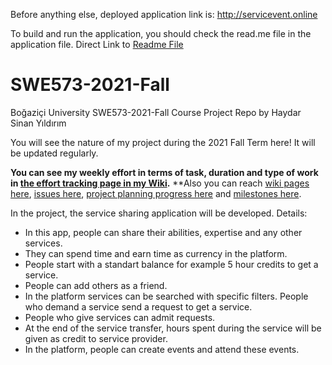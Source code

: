 Before anything else, deployed application link is: http://servicevent.online

To build and run the application, you should check the read.me file in the application file.
Direct Link to [Readme File](https://github.com/haydarsinan/SWE573-2021-Fall/tree/main/ServiceSharingApp#readme)

# SWE573-2021-Fall
Boğaziçi University SWE573-2021-Fall Course Project Repo by Haydar Sinan Yıldırım

You will see the nature of my project during the 2021 Fall Term here! It will be updated regularly.

**You can see my weekly effort in terms of task, duration and type of work in [the effort tracking page in my Wiki](https://github.com/haydarsinan/SWE573-2021-Fall/wiki/My-Effort-Tracking-Table).**
**Also you can reach [wiki pages here](https://github.com/haydarsinan/SWE573-2021-Fall/wiki), [issues here](https://github.com/haydarsinan/SWE573-2021-Fall/issues), [project planning progress here](https://github.com/haydarsinan/SWE573-2021-Fall/projects) and [milestones here](https://github.com/haydarsinan/SWE573-2021-Fall/milestones).

In the project, the service sharing application will be developed. 
Details:
* In this app, people can share their abilities, expertise and any other services.
* They can spend time and earn time as currency in the platform.
* People start with a standart balance for example 5 hour credits to get a service.
* People can add others as a friend.
* In the platform services can be searched with specific filters. People who demand a service send a request to get a service.
* People who give services can admit requests.
* At the end of the service transfer, hours spent during the service will be given as credit to service provider.
* In the platform, people can create events and attend these events.
